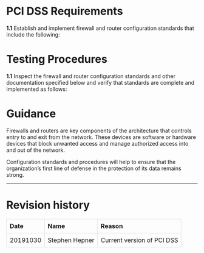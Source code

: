 PCI DSS Requirements
====================

**1.1** Establish and implement firewall and router configuration
standards that include the following:

Testing Procedures
==================

**1.1** Inspect the firewall and router configuration standards and
other documentation specified below and verify that standards are
complete and implemented as follows:

Guidance
========

Firewalls and routers are key components of the architecture that
controls entry to and exit from the network. These devices are software
or hardware devices that block unwanted access and manage authorized
access into and out of the network.

Configuration standards and procedures will help to ensure that the
organization’s first line of defense in the protection of its data
remains strong.

------------------------------------------------------------------------

Revision history
================

<style>
table { border-collapse: collapse; width: 100%; }
td, th { border: 1px solid #dddddd; text-align: left; padding: 8px; }
</style>
<table>
<tr>
<th>
Date
</th>
<th>
Name
</th>
<th>
Reason
</th>
</tr>
<tr>
<td>
20191030
</td>
<td>
Stephen Hepner
</td>
<td>
Current version of PCI DSS
</td>
</tr>
</table>
